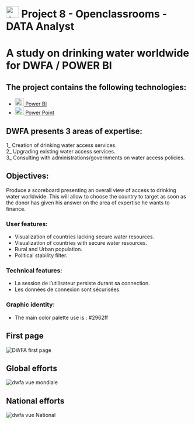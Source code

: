 # <a  href="https://openclassrooms.com/fr/paths/717-developpeur-web](https://openclassrooms.com/fr/paths/324/projects/861/assignment"  title="openclassrooms"><img  src="https://upload.wikimedia.org/wikipedia/fr/0/0d/Logo_OpenClassrooms.png"  alt="openclassrooms"  width="35px"  height="31px"></a> Project 8 - Openclassrooms -DATA Analyst

# A study on drinking water worldwide for DWFA / POWER BI


## The project contains the following technologies:

- <a  href="https://powerbi.microsoft.com/fr-fr/landing/free-account/?ef_id=_k_CjwKCAjwgsqoBhBNEiwAwe5w0xHF6dl-56uE6OvotfT4_Y1yXaR1tkNPf6B996vkV4ech5QHHN2YKBoC4icQAvD_BwE_k_&OCID=AIDcmms35ch80f_SEM__k_CjwKCAjwgsqoBhBNEiwAwe5w0xHF6dl-56uE6OvotfT4_Y1yXaR1tkNPf6B996vkV4ech5QHHN2YKBoC4icQAvD_BwE_k_&gclid=CjwKCAjwgsqoBhBNEiwAwe5w0xHF6dl-56uE6OvotfT4_Y1yXaR1tkNPf6B996vkV4ech5QHHN2YKBoC4icQAvD_BwE"  title="Power_BI"><img  src="https://github.com/microsoft/PowerBI-Icons/blob/main/PNG/Power-BI.png"  alt="Power BI"  width="25px"  height="21px"> Power BI</a>
- <a  href="https://www.microsoft.com/fr/microsoft-365/powerpoint"  title="Power_Point"><img  src="https://github.com/get-icon/geticon/blob/master/icons/microsoft-office-powerpoint.svg"  alt="Power Point"  width="25px"  height="21px"> Power Point</a>


## DWFA presents 3 areas of expertise:

1_ Creation of drinking water access services.  
2_ Upgrading existing water access services.  
3_ Consulting with administrations/governments on water access policies.


## Objectives:

Produce a scoreboard presenting an overall view of access to drinking water worldwide. This will allow to choose the country to target as soon as the donor has given his answer on the area of expertise he wants to finance.

### User features:

<ul>
  <li>Visualization of countries lacking secure water resources.</li>
  <li>Visualization of countries with secure water resources.</li>
  <li>Rural and  Urban population.</li>
  <li>Political stability filter.</li>
</ul>

### Technical features:

<ul>
<li>La session de l’utilisateur persiste durant sa connection.</li>
<li>Les données de connexion sont sécurisées.</li>
</ul>

### Graphic identity:

<ul>
<li>The main color palette use is : #2962ff
</li>
</ul>

## First page
![DWFA first page](https://github.com/zuttokan/POWER_BI_DWFA/assets/100352779/1a1ef5c8-ce8e-4f53-8ed5-0c097d0ad0ae)

## Global efforts
![dwfa vue mondiale](https://github.com/zuttokan/POWER_BI_DWFA/assets/100352779/b76523eb-6930-478f-9f53-ce8a6253b0c1)

## National efforts
![dwfa vue National](https://github.com/zuttokan/POWER_BI_DWFA/assets/100352779/ad8f3995-201d-4866-aff5-cf33147e35ca)

